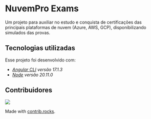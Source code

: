 # NuvemPro Exams
Um projeto para auxiliar no estudo e conquista de certificações das principais plataformas de nuvem (Azure, AWS, GCP), disponibilizando simulados das provas.

## Tecnologias utilizadas

Esse projeto foi desenvolvido com:
- _[Angular CLI](https://github.com/angular/angular-cli) versão 17.1.3_
- _[Node](https://nodejs.org/en) versão 20.11.0_

## Contribuidores
<a href="https://github.com/Salgado2004/NuvemPro-Exams/graphs/contributors">
  <img src="https://contrib.rocks/image?repo=Salgado2004/NuvemPro-Exams" />
</a>

Made with [contrib.rocks](https://contrib.rocks).

